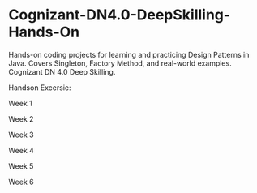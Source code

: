 # Cognizant-DN4.0-DeepSkilling-Hands-On
Hands-on coding projects for learning and practicing Design Patterns in Java. Covers Singleton, Factory Method, and real-world examples. Cognizant DN 4.0 Deep Skilling.


Handson Excersie:

Week 1

Week 2

Week 3

Week 4

Week 5

Week 6
